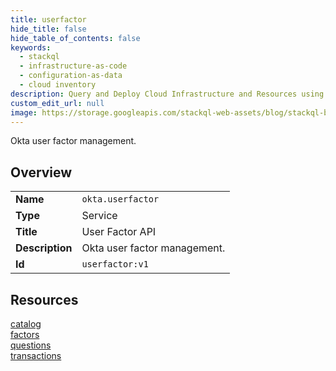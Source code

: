 ```yaml
---
title: userfactor
hide_title: false
hide_table_of_contents: false
keywords:
  - stackql
  - infrastructure-as-code
  - configuration-as-data
  - cloud inventory
description: Query and Deploy Cloud Infrastructure and Resources using SQL
custom_edit_url: null
image: https://storage.googleapis.com/stackql-web-assets/blog/stackql-blog-post-featured-image.png
---
```

Okta user factor management.  
    

## Overview
<table><tbody>
<tr><td><b>Name</b></td><td><code>okta.userfactor</code></td></tr>
<tr><td><b>Type</b></td><td>Service</td></tr>
<tr><td><b>Title</b></td><td>User Factor API</td></tr>
<tr><td><b>Description</b></td><td>Okta user factor management.</td></tr>
<tr><td><b>Id</b></td><td><code>userfactor:v1</code></td></tr>
</tbody></table>

## Resources
<div class="row">
<div class="providerDocColumn">
<a href="/providers/okta/userfactor/catalog/">catalog</a><br />
<a href="/providers/okta/userfactor/factors/">factors</a><br />
</div>
<div class="providerDocColumn">
<a href="/providers/okta/userfactor/questions/">questions</a><br />
<a href="/providers/okta/userfactor/transactions/">transactions</a><br />
</div>
</div>
